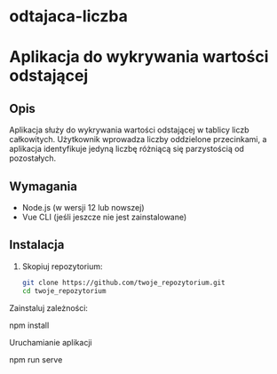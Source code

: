 # odtajaca-liczba

# Aplikacja do wykrywania wartości odstającej

## Opis

Aplikacja służy do wykrywania wartości odstającej w tablicy liczb całkowitych. Użytkownik wprowadza liczby oddzielone przecinkami, a aplikacja identyfikuje jedyną liczbę różniącą się parzystością od pozostałych.

## Wymagania

- Node.js (w wersji 12 lub nowszej)
- Vue CLI (jeśli jeszcze nie jest zainstalowane)

## Instalacja

1. Skopiuj repozytorium:

   ```bash
   git clone https://github.com/twoje_repozytorium.git
   cd twoje_repozytorium

   
Zainstaluj zależności:

npm install

Uruchamianie aplikacji

npm run serve
